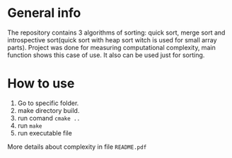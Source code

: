 # General info
The repository contains 3 algorithms of sorting: quick sort, merge sort and introspective sort(quick sort with heap sort witch is used for small array parts). Project was done for measuring computational complexity, main function shows this case of use. It also can be used just for sorting.
# How to use
1. Go to specific folder.
2. make directory build.
3. run comand `cmake ..`
4. run `make`
5. run executable file
   
More details about complexity in file `README.pdf`